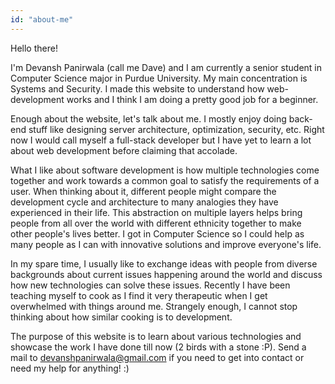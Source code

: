 ```yaml
---
id: "about-me"
---
```


Hello there!

I'm Devansh Panirwala (call me Dave) and I am currently a senior student in Computer Science major in Purdue University. My main concentration is Systems and Security. I made this website to understand how web-development works and I think I am doing a pretty good job for a beginner.

Enough about the website, let's talk about me. I mostly enjoy doing back-end stuff like designing server architecture, optimization, security, etc. Right now I would call myself a full-stack developer but I have yet to learn a lot about web development before claiming that accolade.

What I like about software development is how multiple technologies come together and work towards a common goal to satisfy the requirements of a user. When thinking about it, different people might compare the development cycle and architecture to many analogies they have experienced in their life. This abstraction on multiple layers helps bring people from all over the world with different ethnicity together to make other people's lives better. I got in Computer Science so I could help as many people as I can with innovative solutions and improve everyone's life.

In my spare time, I usually like to exchange ideas with people from diverse backgrounds about current issues happening around the world and discuss how new technologies can solve these issues. Recently I have been teaching myself to cook as I find it very therapeutic when I get overwhelmed with things around me. Strangely enough, I cannot stop thinking about how similar cooking is to development.

The purpose of this website is to learn about various technologies and showcase the work I have done till now (2 birds with a stone :P). Send a mail to devanshpanirwala@gmail.com if you need to get into contact or need my help for anything! :)
